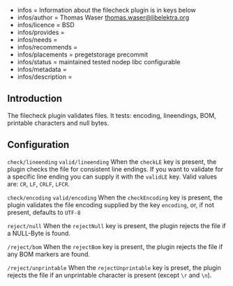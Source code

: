 - infos = Information about the filecheck plugin is in keys below
- infos/author = Thomas Waser <thomas.waser@libelektra.org>
- infos/licence = BSD
- infos/provides =
- infos/needs =
- infos/recommends =
- infos/placements = pregetstorage precommit
- infos/status = maintained tested nodep libc configurable
- infos/metadata =
- infos/description =

## Introduction ##

The filecheck plugin validates files. It tests: encoding, lineendings, BOM, printable characters and null bytes.

## Configuration ##

`check/lineending`
`valid/lineending`
When the `checkLE` key is present, the plugin checks the file for consistent line endings. If you want to validate for a specific line ending you can supply it with the `validLE` key. Valid values are: `CR`, `LF`, `CRLF`, `LFCR`.

`check/encoding`
`valid/encoding`
When the `checkEncoding` key is present, the plugin validates the file encoding supplied by the key `encoding`, or, if not present, defaults to `UTF-8`

`reject/null`
When the `rejectNull` key is present, the plugin rejects the file if a NULL-Byte is found. 

`/reject/bom`
When the `rejectBom` key is present, the plugin rejects the file if any BOM markers are found.

`/reject/unprintable`
When the `rejectUnprintable` key is preset, the plugin rejects the file if an unprintable character is present (except `\r` and `\n`).

